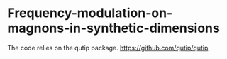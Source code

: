 # Frequency-modulation-on-magnons-in-synthetic-dimensions

The code relies on the qutip package. 
https://github.com/qutip/qutip

